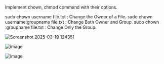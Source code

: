 Implement chown, chmod command with their options. 

sudo chown username file.txt : Change the Owner of a File. 
sudo chown username:groupname file.txt : Change Both Owner and Group. 
sudo chown :groupname file.txt : Change Only the Group. 


![Screenshot 2025-03-19 124351](https://github.com/user-attachments/assets/0422ae89-7507-44a3-9201-e28318333fc6)



![image](https://github.com/user-attachments/assets/99674a06-1ce7-4a1b-97f7-87c9b101ca59)


![image](https://github.com/user-attachments/assets/005e15a8-3fbc-4d40-b388-4d9986634671)



